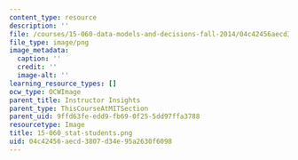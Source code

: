 ```yaml
---
content_type: resource
description: ''
file: /courses/15-060-data-models-and-decisions-fall-2014/04c42456aecd3807d34e95a2630f6098_15-060_stat-students.png
file_type: image/png
image_metadata:
  caption: ''
  credit: ''
  image-alt: ''
learning_resource_types: []
ocw_type: OCWImage
parent_title: Instructor Insights
parent_type: ThisCourseAtMITSection
parent_uid: 9ffd63fe-edd9-fb69-0f25-5dd97ffa3788
resourcetype: Image
title: 15-060_stat-students.png
uid: 04c42456-aecd-3807-d34e-95a2630f6098
---
```

